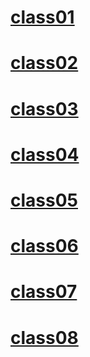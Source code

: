 # [class01](/ReadingNotes/102/class01)

# [class02](/ReadingNotes/102/class02)

# [class03](/ReadingNotes/102/class03)

# [class04](/ReadingNotes/102/class04)

# [class05](/ReadingNotes/102/class05)

# [class06](/ReadingNotes/102/class06)

# [class07](/ReadingNotes/102/class07)

# [class08](/ReadingNotes/102/class08)

